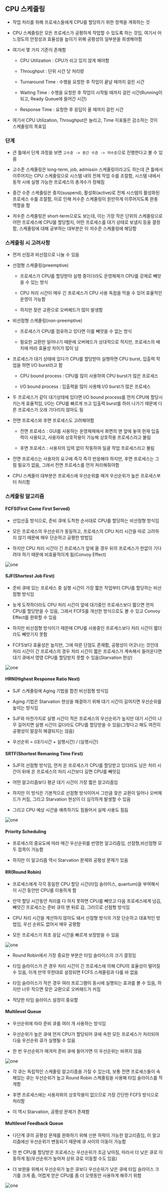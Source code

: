 ## CPU 스케줄링
- 작업 처리를 위해 프로세스들에게 CPU를 할당하기 위한 정책을 계획하는 것

- CPU 스케줄링은 모든 프로세스가 공평하게 작업할 수 있도록 하는 것임, 여기서 어느정도의 안정성과 효율성을 높이기 위해 공평성의 일부분을 희생해야함

- 여기서 몇 가지 기준이 존재함

   - CPU Utilization : CPU가 쉬고 있지 않게 해야함

   - Throughput : 단위 시간 당 처리량

   - Turnaround Time : 수행을 요청한 후 작업이 끝날 때까지 걸린 시간

   - Waiting Time : 수행을 요청한 후 작업이 시작될 때까지 걸린 시간(Running이 되고, Ready Queue에 들어간 시간)

   - Response Time : 요청한 후 응답이 올 때까지 걸린 시간

- 여기서 CPU Utilization, Throughput은 늘리고, Time 지표들은 감소하는 것이 스케줄링의 목표임

### 단계
- 큰 틀에서 단계 과정을 보면 `고수준 -> 중간 수준 -> 저수준`으로 진행한다고 볼 수 있음

- 고수준 스케줄링은 long-term, job, admissin 스케줄링이라고도 하는데 큰 틀에서 이루어지는 CPU 스케줄링으로 시스템 내의 전체 작업 수를 조절함, 시스템 내에서 동작 시에 실행 가능한 프로세스의 총개수가 정해짐

- 중간 수준 스케줄링은 중지(suspend), 활성화(active)로 전체 시스템의 활성화된 프로세스 수를 조절함, 이로 인해 저수준 스케줄링이 원만하게 이루어지도록 완충 역할을 함

- 저수준 스케줄링은 short-term으로도 보는데, 이는 가장 작은 단위의 스케줄링으로 어떤 프로세스에 CPU를 할당할지, 어떤 프로세스를 대기 상태로 보낼지 등을 결정함, 스케줄링에 대해 공부하는 대부분은 이 저수준 스케줄링에 해당함

### 스케줄링 시 고려사항
- 먼저 선점과 비선점으로 나눌 수 있음

- 선점형 스케줄링(preemptive)

   - 프로세스가 CPU를 할당받아 실행 중이더라도 운영체제가 CPU를 강제로 빼앗을 수 있는 방식

   - CPU 처리 시간이 매우 긴 프로세스가 CPU 사용 독점을 막을 수 있어 효율적인 운영이 가능함

   - 하지만 잦은 교환으로 오버헤드가 많이 발생함

- 비선점형 스케줄링(non-preemptive)

   - 프로세스가 CPU를 점유하고 있다면 이를 빼앗을 수 없는 방식

   - 필요한 교환만 일어나기 때문에 오버헤드가 상대적으로 적지만, 프로세스의 배치에 따라 효율성 차이가 많이 남

- 프로세스가 대기 상태에 있다가 CPU를 할당받아 실행하면 CPU burst, 입출력 작업을 하면 I/O burst라고 함

   - CPU bound process : CPU를 많이 사용하여 CPU burst가 많은 프로세스

   - I/O bound process : 입출력을 많이 사용해 I/O burst가 많은 프로세스

- 두 프로세스가 같이 대기상태에 있다면 I/O bound process를 먼저 CPU에 할당시키는게 효율적임, I/O는 CPU를 빠르게 쓰고 입출력 burst를 하러 나가기 때문에 다른 프로세스가 오래 기다리지 않아도 됨

- 전면 프로세스와 후면 프로세스도 고려해야함

  - 전면 프로세스 : GUI를 사용하는 운영체제에서 화면의 맨 앞에 놓여 현재 입출력이 사용되고, 사용자와 상호작용이 가능해 상호작용 프로세스라고 불림

  - 후면 프로세스 : 사용자의 입력 없이 작동하여 일괄 작업 프로세스라고 불림

- 전면 프로세스는 사용자의 요구에 즉각 즉각 반응해야 하지만, 후면 프로세스는 그럴 필요가 없음, 그래서 전면 프로세스를 먼저 처리해줘야함

- CPU 스케줄러 대부분은 프로세스에 우선순위를 매겨 우선순위가 높은 프로세스부터 처리함

### 스케줄링 알고리즘

#### FCFS(First Come First Served)
- 선입선출 방식으로, 준비 큐에 도착한 순서대로 CPU를 할당하는 비선점형 방식임

- 모든 프로세스의 우선순위가 동일하고, 프로세스의 CPU 처리 시간을 따로 고려하지 않기 때문에 매우 단순하고 공평한 방법임

- 하지만 CPU 처리 시간이 긴 프로세스가 앞에 올 경우 뒤의 프로세스가 한없이 기다려야 하기 때문에 비효율적이게 됨(Convoy Effect)

![one](/cheewr85/img/OS/twentyone.png)

#### SJF(Shortest Job First)
- 준비 큐에 있는 프로세스 중 실행 시간이 가장 짧은 작업부터 CPU를 할당하는 비선점형 방식임

- 늦게 도착하더라도 CPU 처리 시간이 앞에 대기중인 프로세스보다 짧으면 먼저 CPU를 할당받을 수 있음, 그래서 FCFS를 개선한 방식으로도 볼 수 있고 Convoy Effect를 완화할 수 있음

- 하지만 비선점형 방식이기 때문에 CPU를 사용중인 프로세스보다 처리 시간이 짧더라도 빼앗기지 못함

- FCFS보다 효율성은 높지만, 그에 따른 단점도 존재함, 공평성이 어긋나는 것인데 처리 시간이 긴 프로세스의 경우 처리 시간이 짧은 프로세스가 계속해서 들어온다면 대기 큐에서 영영 CPU를 할당받지 못할 수 있음(Starvation 현상)

![one](/cheewr85/img/OS/twentytwo.png)

#### HRN(Highest Response Ratio Next)
- SJF 스케줄링에 Aging 기법을 합친 비선점형 방식임

- Aging 기법은 Starvation 현상을 해결하기 위해 대기 시간이 길어지면 우선순위를 높이는 방식임

- SJF와 마찬가지로 실행 시간이 적은 프로세스의 우선순위가 높지만 대기 시간이 너무 길어지면 실행 시간이 길더라도 CPU를 할당받을 수 있음(그렇다고 해도 여전히 공평성이 말끔히 해결되지는 않음)

- 우선순위 = (대기시간 + 실행시간) / (실행시간)

#### SRTF(Shortest Remaning Time First)
- SJF의 선점형 방식임, 먼저 온 프로세스가 CPU를 할당받고 있더라도 남은 처리 시간이 뒤에 온 프로세스의 처리 시간보다 길면 CPU를 빼앗김

- 어떤 알고리즘보다 평균 대기 시간이 가장 짧은 알고리즘임

- 하지만 이 방식은 기본적으로 선점형 방식이어서 그만큼 잦은 교환이 일어나 오버헤드가 커짐, 그리고 Starvation 현상이 더 심각하게 발생할 수 있음

- 그리고 CPU 예상 시간을 예측하기도 힘들어서 실제 사용도 힘듬

![one](/cheewr85/img/OS/twentythree.png)

#### Priority Scheduling
- 프로세스의 중요도에 따라 매긴 우선순위를 반영한 알고리즘임, 선점형,비선점형 모두 접목이 가능함

- 하지만 이 알고리즘 역시 Starvation 문제와 공평성 문제가 있음

#### RR(Round Robin)
- 프로세스에게 각각 동일한 CPU 할당 시간(타임 슬라이스, quantum)을 부여해서 이 시간 동안만 CPU를 이용하게 함

- 만약 할당 시간동안 처리를 다 하지 못하면 CPU를 빼앗고 다음 프로세스에게 넘김, 빼앗긴 프로세스는 준비 큐의 맨 뒤로 감, 그러므로 선점형 방식임

- CPU 처리 시간을 계산하지 않아도 돼서 선점형 방식의 가장 단순하고 대표적인 방법임, 우선 순위도 없어서 매우 공평함

- 모든 프로세스가 최초 응답 시간을 빠르게 보장받을 수 있음

![one](/cheewr85/img/OS/twentyfour.png)

- Round Robin에서 가장 중요한 부분은 타임 슬라이스의 크기 결정임

- 타임 슬라이스가 큰 경우 처리 시간이 긴 프로세스에 의해 CPU의 효율성이 떨어질 수 있음, 이게 만약 무한대로 설정되면 FCFS 스케줄링과 다를 바 없음

- 타임 슬라이스가 작은 경우 여러 프로그램이 동시에 실행되는 효과를 볼 수 있음, 하지만 너무 작으면 잦은 교환으로 오버헤드가 커짐

- 적당한 타임 슬라이스 설정이 중요함

#### Multilevel Queue
- 우선순위에 따라 준비 큐를 여러 개 사용하는 방식임

- 우선순위가 높은 큐에 먼저 CPU가 할당되어 큐에 속한 모든 프로세스가 처리되야 다음 우선순위 큐가 실행될 수 있음

- 한 번 우선순위가 매겨저 준비 큐에 들어가면 이 우선순위는 바뀌지 않음

![one](/cheewr85/img/OS/twentyfive.png)

- 각 큐는 독립적인 스케줄링 알고리즘을 가질 수 있는데, 보통 전면 프로세스들이 속해있는 큐는 우선순위가 높고 Round Robin 스케줄링을 사용해 타임 슬라이스를 작게함

- 후면 프로세스에는 사용자와의 상호작용이 없으므로 가장 간단한 FCFS 방식으로 처리함

- 이 역시 Starvation, 공평성 문제가 존재함

#### Multilevel Feedback Queue
- 다단계 큐의 공평성 문제를 완화하기 위해 신분 하락이 가능한 알고리즘임, 이 알고리즘에선 우선순위가 변동되기 때문에 큐 사이의 이동이 가능함

- 한 번 CPU를 할당받은 프로세스는 우선순위가 조금 낮아짐, 따라서 더 낮은 큐로 이동하게 됨(우선순위가 높아져 상위 큐로 이동할 수도 있음)

- 더 보완을 위해서 우선순위가 높은 큐보다 우선순위가 낮은 큐에 타임 슬라이스 크기를 크게 줌, 어렵게 얻은 CPU를 좀 더 오랫동안 사용하게 해주기 위함

![one](/cheewr85/img/OS/twentysix.png)
